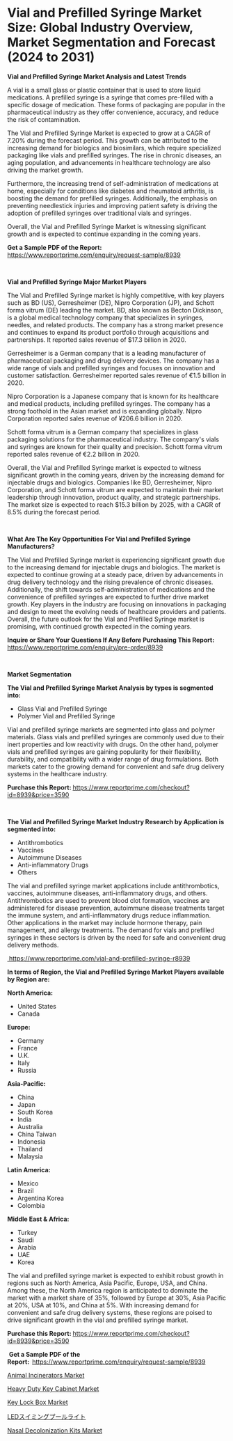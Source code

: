 <p><h1>Vial and Prefilled Syringe Market Size: Global Industry Overview, Market Segmentation and Forecast (2024 to 2031)</h1></p><p><strong>Vial and Prefilled Syringe Market Analysis and Latest Trends</strong></p>
<p><p>A vial is a small glass or plastic container that is used to store liquid medications. A prefilled syringe is a syringe that comes pre-filled with a specific dosage of medication. These forms of packaging are popular in the pharmaceutical industry as they offer convenience, accuracy, and reduce the risk of contamination.</p><p>The Vial and Prefilled Syringe Market is expected to grow at a CAGR of 7.20% during the forecast period. This growth can be attributed to the increasing demand for biologics and biosimilars, which require specialized packaging like vials and prefilled syringes. The rise in chronic diseases, an aging population, and advancements in healthcare technology are also driving the market growth.</p><p>Furthermore, the increasing trend of self-administration of medications at home, especially for conditions like diabetes and rheumatoid arthritis, is boosting the demand for prefilled syringes. Additionally, the emphasis on preventing needlestick injuries and improving patient safety is driving the adoption of prefilled syringes over traditional vials and syringes.</p><p>Overall, the Vial and Prefilled Syringe Market is witnessing significant growth and is expected to continue expanding in the coming years.</p></p>
<p><strong>Get a Sample PDF of the Report:&nbsp;</strong> <a href="https://www.reportprime.com/enquiry/request-sample/8939">https://www.reportprime.com/enquiry/request-sample/8939</a></p>
<p>&nbsp;</p>
<p><strong>Vial and Prefilled Syringe Major Market Players</strong></p>
<p><p>The Vial and Prefilled Syringe market is highly competitive, with key players such as BD (US), Gerresheimer (DE), Nipro Corporation (JP), and Schott forma vitrum (DE) leading the market. BD, also known as Becton Dickinson, is a global medical technology company that specializes in syringes, needles, and related products. The company has a strong market presence and continues to expand its product portfolio through acquisitions and partnerships. It reported sales revenue of $17.3 billion in 2020.</p><p>Gerresheimer is a German company that is a leading manufacturer of pharmaceutical packaging and drug delivery devices. The company has a wide range of vials and prefilled syringes and focuses on innovation and customer satisfaction. Gerresheimer reported sales revenue of €1.5 billion in 2020.</p><p>Nipro Corporation is a Japanese company that is known for its healthcare and medical products, including prefilled syringes. The company has a strong foothold in the Asian market and is expanding globally. Nipro Corporation reported sales revenue of ¥206.6 billion in 2020.</p><p>Schott forma vitrum is a German company that specializes in glass packaging solutions for the pharmaceutical industry. The company's vials and syringes are known for their quality and precision. Schott forma vitrum reported sales revenue of €2.2 billion in 2020.</p><p>Overall, the Vial and Prefilled Syringe market is expected to witness significant growth in the coming years, driven by the increasing demand for injectable drugs and biologics. Companies like BD, Gerresheimer, Nipro Corporation, and Schott forma vitrum are expected to maintain their market leadership through innovation, product quality, and strategic partnerships. The market size is expected to reach $15.3 billion by 2025, with a CAGR of 8.5% during the forecast period.</p></p>
<p>&nbsp;</p>
<p><strong>What Are The Key Opportunities For Vial and Prefilled Syringe Manufacturers?</strong></p>
<p><p>The Vial and Prefilled Syringe market is experiencing significant growth due to the increasing demand for injectable drugs and biologics. The market is expected to continue growing at a steady pace, driven by advancements in drug delivery technology and the rising prevalence of chronic diseases. Additionally, the shift towards self-administration of medications and the convenience of prefilled syringes are expected to further drive market growth. Key players in the industry are focusing on innovations in packaging and design to meet the evolving needs of healthcare providers and patients. Overall, the future outlook for the Vial and Prefilled Syringe market is promising, with continued growth expected in the coming years.</p></p>
<p><strong>Inquire or Share Your Questions If Any Before Purchasing This Report:</strong> <a href="https://www.reportprime.com/enquiry/pre-order/8939">https://www.reportprime.com/enquiry/pre-order/8939</a></p>
<p>&nbsp;</p>
<p><strong>Market Segmentation</strong></p>
<p><strong>The Vial and Prefilled Syringe Market Analysis by types is segmented into:</strong></p>
<p><ul><li>Glass Vial and Prefilled Syringe</li><li>Polymer Vial and Prefilled Syringe</li></ul></p>
<p><p>Vial and prefilled syringe markets are segmented into glass and polymer materials. Glass vials and prefilled syringes are commonly used due to their inert properties and low reactivity with drugs. On the other hand, polymer vials and prefilled syringes are gaining popularity for their flexibility, durability, and compatibility with a wider range of drug formulations. Both markets cater to the growing demand for convenient and safe drug delivery systems in the healthcare industry.</p></p>
<p><strong>Purchase this Report:&nbsp;</strong><a href="https://www.reportprime.com/checkout?id=8939&price=3590">https://www.reportprime.com/checkout?id=8939&price=3590</a></p>
<p>&nbsp;</p>
<p><strong>The Vial and Prefilled Syringe Market Industry Research by Application is segmented into:</strong></p>
<p><ul><li>Antithrombotics</li><li>Vaccines</li><li>Autoimmune Diseases</li><li>Anti-inflammatory Drugs</li><li>Others</li></ul></p>
<p><p>The vial and prefilled syringe market applications include antithrombotics, vaccines, autoimmune diseases, anti-inflammatory drugs, and others. Antithrombotics are used to prevent blood clot formation, vaccines are administered for disease prevention, autoimmune disease treatments target the immune system, and anti-inflammatory drugs reduce inflammation. Other applications in the market may include hormone therapy, pain management, and allergy treatments. The demand for vials and prefilled syringes in these sectors is driven by the need for safe and convenient drug delivery methods.</p></p>
<p><a href="https://www.reportprime.com/vial-and-prefilled-syringe-r8939">&nbsp;https://www.reportprime.com/vial-and-prefilled-syringe-r8939</a></p>
<p><strong>In terms of Region, the Vial and Prefilled Syringe Market Players available by Region are:</strong></p>
<p>
    <p> <strong> North America: </strong>
        <ul>
            <li>United States</li>
            <li>Canada</li>
        </ul>
        </p> 
    <p> <strong> Europe: </strong>
        <ul>
            <li>Germany</li>
            <li>France</li>
            <li>U.K.</li>
            <li>Italy</li>
            <li>Russia</li>
        </ul>
        </p> 
    <p> <strong> Asia-Pacific: </strong>
        <ul>
            <li>China</li>
            <li>Japan</li>
            <li>South Korea</li>
            <li>India</li>
            <li>Australia</li>
            <li>China Taiwan</li>
            <li>Indonesia</li>
            <li>Thailand</li>
            <li>Malaysia</li>
        </ul>
        </p> 
    <p> <strong> Latin America: </strong>
        <ul>
            <li>Mexico</li>
            <li>Brazil</li>
            <li>Argentina Korea</li>
            <li>Colombia</li>
        </ul>
        </p> 
    <p> <strong> Middle East & Africa: </strong>
        <ul>
            <li>Turkey</li>
            <li>Saudi</li>
            <li>Arabia</li>
            <li>UAE</li>
            <li>Korea</li>
        </ul>
    </p>
    </p>
<p><p>The vial and prefilled syringe market is expected to exhibit robust growth in regions such as North America, Asia Pacific, Europe, USA, and China. Among these, the North America region is anticipated to dominate the market with a market share of 35%, followed by Europe at 30%, Asia Pacific at 20%, USA at 10%, and China at 5%. With increasing demand for convenient and safe drug delivery systems, these regions are poised to drive significant growth in the vial and prefilled syringe market.</p></p>
<p><strong>Purchase this Report: </strong><a href="https://www.reportprime.com/checkout?id=8939&price=3590">https://www.reportprime.com/checkout?id=8939&price=3590</a></p>
<p>&nbsp;<strong>Get a Sample PDF of the Report:&nbsp;&nbsp;</strong><a href="https://www.reportprime.com/enquiry/request-sample/8939">https://www.reportprime.com/enquiry/request-sample/8939</a></p>
<p><strong></strong></p>
<p><p><a href="https://www.linkedin.com/pulse/animal-incinerators-market-size-focuses-dynamics-in-depth-analysis-n2efc?trackingId=tFMg0pdS8Nky5mTaaXDUrQ%3D%3D">Animal Incinerators Market</a></p><p><a href="https://issuu.com/reportprime-2/docs/heavy-duty-key-cabinet-market-size-2030.pptx">Heavy Duty Key Cabinet Market</a></p><p><a href="https://issuu.com/reportprime-2/docs/key-lock-box-market-size-2030.pptx">Key Lock Box Market</a></p><p><a href="https://github.com/andym141978/Market-Research-Report-List-1/blob/main/881061877706.md">LEDスイミングプールライト</a></p><p><a href="https://github.com/joannagoyvaerts/Market-Research-Report-List-2/blob/main/nasal-decolonization-kits-market.md">Nasal Decolonization Kits Market</a></p></p>